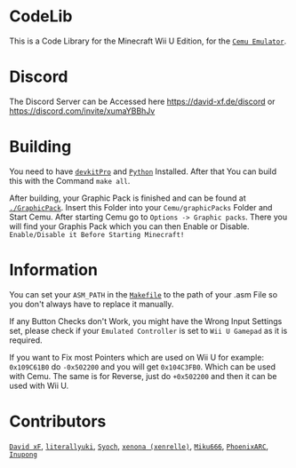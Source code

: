 # CodeLib
This is a Code Library for the Minecraft Wii U Edition, for the [`Cemu Emulator`](https://github.com/cemu-project/Cemu).

# Discord
The Discord Server can be Accessed here https://david-xf.de/discord or https://discord.com/invite/xumaYBBhJv

# Building
You need to have [`devkitPro`](https://devkitpro.org/wiki/Getting_Started) and [`Python`](https://www.python.org/) Installed. After that You can build this with the Command `make all`.

After building, your Graphic Pack is finished and can be found at [`./GraphicPack`](https://github.com/David-xF/CodeLib/tree/main/GraphicPack). Insert this Folder into your `Cemu/graphicPacks` Folder and Start Cemu. After starting Cemu go to `Options -> Graphic packs`.
There you will find your Graphis Pack which you can then Enable or Disable. `Enable/Disable it Before Starting Minecraft!`

# Information
You can set your `ASM_PATH` in the [`Makefile`](https://github.com/David-xF/CodeLib/blob/main/Makefile) to the path of your .asm File so you don't always have to replace it manually.

If any Button Checks don't Work, you might have the Wrong Input Settings set, please check if your `Emulated Controller` is set to `Wii U Gamepad` as it is required.

If you want to Fix most Pointers which are used on Wii U for example: `0x109C61B0` do `-0x502200` and you will get `0x104C3FB0`. Which can be used with Cemu. The same is for Reverse, just do `+0x502200` and then it can be used with Wii U.

# Contributors
[`David xF`](https://github.com/David-xF), [`literallyuki`](https://github.com/literallyuki), [`Syoch`](https://github.com/Syoch), [`xenona (xenrelle)`](https://github.com/xenrelle), [`Miku666`](https://github.com/NessieHax), [`PhoenixARC`](https://github.com/PhoenixARC), [`Inupong`](https://discord.gg/k4dEAu2FrM)
